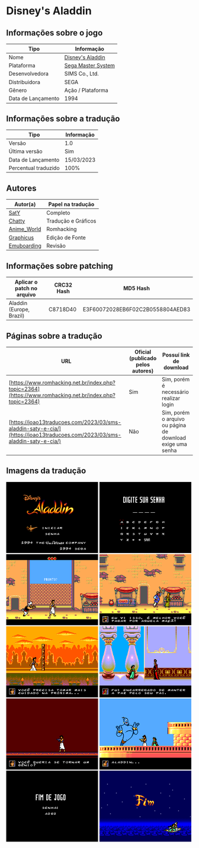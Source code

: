 # Disney's Aladdin

## Informações sobre o jogo

| Tipo | Informação |
| ----------- | ----------- |
| Nome | [Disney's Aladdin](https://www.mobygames.com/game/43951/disneys-aladdin/) |
| Plataforma | [Sega Master System](../../sega-master-system/) |
| Desenvolvedora | SIMS Co., Ltd. |
| Distribuidora | SEGA |
| Gênero | Ação / Plataforma |
| Data de Lançamento | 1994 |

## Informações sobre a tradução

| Tipo | Informação |
| ----------- | ----------- |
| Versão | 1.0 |
| Última versão | Sim |
| Data de Lançamento | 15/03/2023 |
| Percentual traduzido | 100% |

## Autores

| Autor(a) | Papel na tradução |
| ----------- | ----------- |
| [SatY](../../../autores/saty/) | Completo |
| [Chatty](../../../autores/chatty/) | Tradução e Gráficos |
| [Anime_World](../../../autores/anime_world/) | Romhacking |
| [Graphicus](../../../autores/graphicus/) | Edição de Fonte |
| [Emuboarding](../../../autores/emuboarding/) | Revisão |

## Informações sobre patching

| Aplicar o patch no arquivo | CRC32 Hash | MD5 Hash |
| ----------- | ----------- | ----------- |
| Aladdin (Europe, Brazil) | C8718D40 | E3F60072028EB6F02C2B0558804AED83 |

## Páginas sobre a tradução

| URL | Oficial (publicado pelos autores) | Possuí link de download |
| ----------- | ----------- | ----------- |
| [https://www.romhacking.net.br/index.php?topic=2364](https://www.romhacking.net.br/index.php?topic=2364) | Sim | Sim, porém é necessário realizar login |
| [https://joao13traducoes.com/2023/03/sms-aladdin-saty-e-cia/](https://joao13traducoes.com/2023/03/sms-aladdin-saty-e-cia/) | Não | Sim, porém o arquivo ou página de download exige uma senha |

## Imagens da tradução

![Imagem de exemplo da tradução 1](1.png)
![Imagem de exemplo da tradução 2](2.png)
![Imagem de exemplo da tradução 3](3.png)
![Imagem de exemplo da tradução 4](4.png)
![Imagem de exemplo da tradução 5](5.png)
![Imagem de exemplo da tradução 6](6.png)
![Imagem de exemplo da tradução 7](7.png)
![Imagem de exemplo da tradução 8](8.png)
![Imagem de exemplo da tradução 9](9.png)
![Imagem de exemplo da tradução 10](10.png)